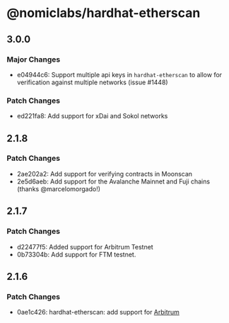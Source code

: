 # @nomiclabs/hardhat-etherscan

## 3.0.0

### Major Changes

- e04944c6: Support multiple api keys in `hardhat-etherscan` to allow for verification against multiple networks (issue #1448)

### Patch Changes

- ed221fa8: Add support for xDai and Sokol networks

## 2.1.8

### Patch Changes

- 2ae202a2: Add support for verifying contracts in Moonscan
- 2e5d6aeb: Add support for the Avalanche Mainnet and Fuji chains (thanks @marcelomorgado!)

## 2.1.7

### Patch Changes

- d22477f5: Added support for Arbitrum Testnet
- 0b73304b: Add support for FTM testnet.

## 2.1.6

### Patch Changes

- 0ae1c426: hardhat-etherscan: add support for [Arbitrum](https://github.com/OffchainLabs/arbitrum)
